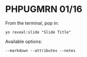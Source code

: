 
# PHPUGMRN 01/16

From the terminal, pop in:

  ```yo reveal:slide "Slide Title"```

Available options:

 ```--markdown --attributes --notes```
